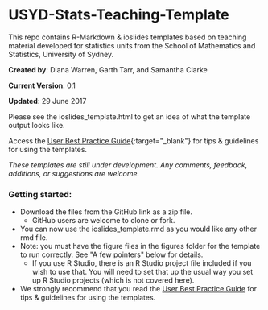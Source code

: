 # USYD-Stats-Teaching-Template
This repo contains R-Markdown &amp; ioslides templates based on teaching material developed for statistics units from the School of Mathematics and Statistics, University of Sydney. 

**Created by**: Diana Warren, Garth Tarr, and Samantha Clarke

**Current Version**: 0.1

**Updated**: 29 June 2017

Please see the ioslides_template.html to get an idea of what the template output looks like.


Access the [User Best Practice Guide](http://bit.ly/stats_templates_guide){:target="_blank"} for tips & guidelines for using the templates.


*These templates are still under development. Any comments, feedback, additions, or suggestions are welcome.* 

### Getting started:
- Download the files from the GitHub link as a zip file. 
    - GitHub users are welcome to clone or fork. 
- You can now use the ioslides_template.rmd as you would like any other rmd file.
- Note: you must have the figure files in the figures folder for the template to run correctly. See "A few pointers" below for details.
    - If you use R Studio, there is an R Studio project file included if you wish to use that. You will need to set that up the usual way you set up R Studio projects (which is not covered here). 
- We strongly recommend that you read the [User Best Practice Guide](http://bit.ly/stats_templates_guide) for tips & guidelines for using the templates.